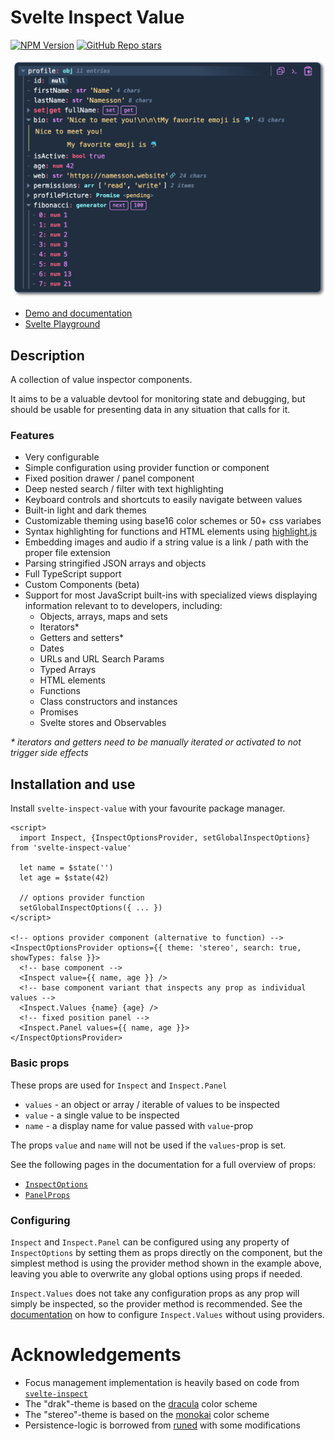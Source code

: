 # Svelte Inspect Value

[![NPM Version](https://img.shields.io/npm/v/svelte-inspect-value)](https://www.npmjs.com/package/svelte-inspect-value)
[![GitHub Repo stars](https://img.shields.io/github/stars/ampled/svelte-inspect-value)](https://github.com/ampled/svelte-inspect-value)

![inspect screenshot](https://raw.githubusercontent.com/ampled/svelte-inspect-value/refs/heads/main/img.webp)

- [Demo and documentation](https://inspect.eirik.space)
- [Svelte Playground](https://svelte.dev/playground/956365d6905c44298234ff4d9c60741e?version=5)

## Description

A collection of value inspector components.

It aims to be a valuable devtool for monitoring state and debugging, but should be usable for presenting data in any situation that calls for it.

### Features

- Very configurable
- Simple configuration using provider function or component
- Fixed position drawer / panel component
- Deep nested search / filter with text highlighting
- Keyboard controls and shortcuts to easily navigate between values
- Built-in light and dark themes
- Customizable theming using base16 color schemes or 50+ css variabes
- Syntax highlighting for functions and HTML elements using [highlight.js](https://highlightjs.org/)
- Embedding images and audio if a string value is a link / path with the proper file extension
- Parsing stringified JSON arrays and objects
- Full TypeScript support
- Custom Components (beta)
- Support for most JavaScript built-ins with specialized views displaying information relevant to to developers, including:
  - Objects, arrays, maps and sets
  - Iterators\*
  - Getters and setters\*
  - Dates
  - URLs and URL Search Params
  - Typed Arrays
  - HTML elements
  - Functions
  - Class constructors and instances
  - Promises
  - Svelte stores and Observables

_\* iterators and getters need to be manually iterated or activated to not trigger side effects_

## Installation and use

Install `svelte-inspect-value` with your favourite package manager.

```svelte
<script>
  import Inspect, {InspectOptionsProvider, setGlobalInspectOptions} from 'svelte-inspect-value'

  let name = $state('')
  let age = $state(42)

  // options provider function
  setGlobalInspectOptions({ ... })
</script>

<!-- options provider component (alternative to function) -->
<InspectOptionsProvider options={{ theme: 'stereo', search: true, showTypes: false }}>
  <!-- base component -->
  <Inspect value={{ name, age }} />
  <!-- base component variant that inspects any prop as individual values -->
  <Inspect.Values {name} {age} />
  <!-- fixed position panel -->
  <Inspect.Panel values={{ name, age }}>
</InspectOptionsProvider>
```

### Basic props

These props are used for `Inspect` and `Inspect.Panel`

- `values` - an object or array / iterable of values to be inspected
- `value` - a single value to be inspected
- `name` - a display name for value passed with `value`-prop

The props `value` and `name` will not be used if the `values`-prop is set.

See the following pages in the documentation for a full overview of props:

- [`InspectOptions`](https://inspect.eirik.space/docs/types/InspectOptions)
- [`PanelProps`](https://inspect.eirik.space/docs/types/PanelProps)

### Configuring

`Inspect` and `Inspect.Panel` can be configured using any property of `InspectOptions` by setting them as props directly on the component, but the simplest method is using the provider method shown in the example above, leaving you able to overwrite any global options using props if needed.

`Inspect.Values` does not take any configuration props as any prop will simply be inspected, so the provider method is recommended. See the [documentation](https://inspect.eirik.space/reference/values#configuring) on how to configure `Inspect.Values` without using providers.

# Acknowledgements

- Focus management implementation is heavily based on code from [`svelte-inspect`](https://github.com/trbrc/svelte-inspect)
- The "drak"-theme is based on the [dracula](https://draculatheme.com/) color scheme
- The "stereo"-theme is based on the [monokai](https://monokai.pro/) color scheme
- Persistence-logic is borrowed from [runed](https://runed.dev) with some modifications
